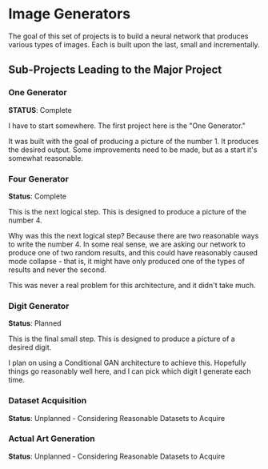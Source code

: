 # Image Generators

The goal of this set of projects is to build a neural network that produces various types of images. Each is built upon the last, small and incrementally.

## Sub-Projects Leading to the Major Project

### One Generator

**STATUS**: Complete

I have to start somewhere. The first project here is the "One Generator."

It was built with the goal of producing a picture of the number 1. It produces the desired output. Some improvements need to be made, but as a start it's somewhat reasonable.

### Four Generator

**Status**: Complete

This is the next logical step. This is designed to produce a picture of the number 4.

Why was this the next logical step? Because there are two reasonable ways to write the number 4. In some real sense, we are asking our network to produce one of two random results, and this could have reasonably caused mode collapse - that is, it might have only produced one of the types of results and never the second.

This was never a real problem for this architecture, and it didn't take much. 

### Digit Generator

**Status**: Planned

This is the final small step. This is designed to produce a picture of a desired digit.

I plan on using a Conditional GAN architecture to achieve this. Hopefully things go reasonably well here, and I can pick which digit I generate each time.

### Dataset Acquisition

**Status**: Unplanned - Considering Reasonable Datasets to Acquire

### Actual Art Generation

**Status**: Unplanned - Considering Reasonable Datasets to Acquire


